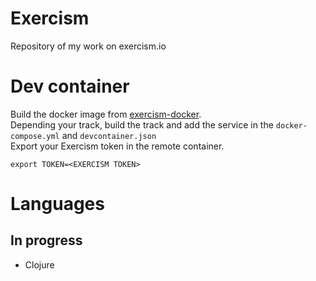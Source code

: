 # Exercism
Repository of my work on exercism.io

# Dev container
Build the docker image from [exercism-docker](https://github.com/bnchou/exercism-docker).  
Depending your track, build the track and add the service in the `docker-compose.yml` and `devcontainer.json`  
Export your Exercism token in the remote container.
```
export TOKEN=<EXERCISM TOKEN>
```

# Languages
## In progress
- Clojure